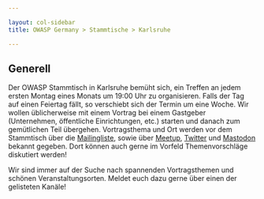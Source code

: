 ```yaml
---

layout: col-sidebar
title: OWASP Germany > Stammtische > Karlsruhe

---
```


## Generell

Der OWASP Stammtisch in Karlsruhe bemüht sich, ein Treffen an jedem ersten Montag eines Monats um 19:00 Uhr zu organisieren. Falls der Tag auf einen Feiertag fällt, so verschiebt sich der Termin um eine Woche. Wir wollen üblicherweise mit einem Vortrag bei einem Gastgeber (Unternehmen, öffentliche Einrichtungen, etc.) starten und danach zum gemütlichen Teil übergehen. Vortragsthema und Ort werden vor dem Stammtisch über die [Mailingliste](https://groups.google.com/a/owasp.org/group/germany-chapter/), sowie über [Meetup](https://www.meetup.com/owasp-karlsruhe/), [Twitter](https://twitter.com/owasp_ka) und [Mastodon](https://chaos.social/@owasp_ka) bekannt gegeben. Dort können auch gerne im Vorfeld Themenvorschläge diskutiert werden!

Wir sind immer auf der Suche nach spannenden Vortragsthemen und schönen Veranstaltungsorten. Meldet euch dazu gerne über einen der gelisteten Kanäle!

